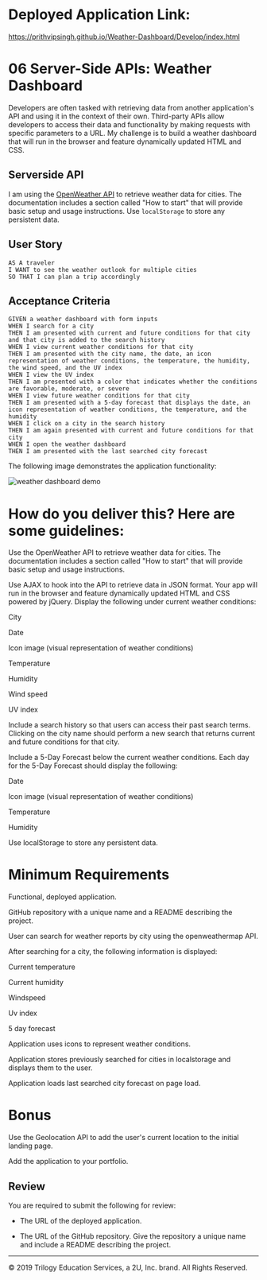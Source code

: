 # Deployed Application Link:
https://prithvipsingh.github.io/Weather-Dashboard/Develop/index.html

# 06 Server-Side APIs: Weather Dashboard

Developers are often tasked with retrieving data from another application's API and using it in the context of their own. Third-party APIs allow developers to access their data and functionality by making requests with specific parameters to a URL. 
My challenge is to build a weather dashboard that will run in the browser and feature dynamically updated HTML and CSS.
## Serverside API 
I am using the [OpenWeather API](https://openweathermap.org/api) to retrieve weather data for cities. The documentation includes a section called "How to start" that will provide basic setup and usage instructions. Use `localStorage` to store any persistent data.

## User Story

```
AS A traveler
I WANT to see the weather outlook for multiple cities
SO THAT I can plan a trip accordingly
```

## Acceptance Criteria

```
GIVEN a weather dashboard with form inputs
WHEN I search for a city
THEN I am presented with current and future conditions for that city and that city is added to the search history
WHEN I view current weather conditions for that city
THEN I am presented with the city name, the date, an icon representation of weather conditions, the temperature, the humidity, the wind speed, and the UV index
WHEN I view the UV index
THEN I am presented with a color that indicates whether the conditions are favorable, moderate, or severe
WHEN I view future weather conditions for that city
THEN I am presented with a 5-day forecast that displays the date, an icon representation of weather conditions, the temperature, and the humidity
WHEN I click on a city in the search history
THEN I am again presented with current and future conditions for that city
WHEN I open the weather dashboard
THEN I am presented with the last searched city forecast
```

The following image demonstrates the application functionality:

![weather dashboard demo](.Assets/Weather-Dashboard.png)



# How do you deliver this? Here are some guidelines:


Use the OpenWeather API to retrieve weather data for cities. The documentation includes a section called "How to start" that will provide basic setup and usage instructions.


Use AJAX to hook into the API to retrieve data in JSON format.
Your app will run in the browser and feature dynamically updated HTML and CSS powered by jQuery.
Display the following under current weather conditions:

City

Date

Icon image (visual representation of weather conditions)

Temperature

Humidity

Wind speed

UV index

Include a search history so that users can access their past search terms. Clicking on the city name should perform a new search that returns current and future conditions for that city.

Include a 5-Day Forecast below the current weather conditions. Each day for the 5-Day Forecast should display the following:


Date


Icon image (visual representation of weather conditions)


Temperature


Humidity

Use localStorage to store any persistent data.


# Minimum Requirements
Functional, deployed application.

GitHub repository with a unique name and a README describing the project.

User can search for weather reports by city using the openweathermap API.

After searching for a city, the following information is displayed:

Current temperature

Current humidity

Windspeed

Uv index

5 day forecast




Application uses icons to represent weather conditions.


Application stores previously searched for cities in localstorage and displays them to the user.


Application loads last searched city forecast on page load.


# Bonus

Use the Geolocation API to add the user's current location to the initial landing page.


Add the application to your portfolio.


## Review

You are required to submit the following for review:

* The URL of the deployed application.

* The URL of the GitHub repository. Give the repository a unique name and include a README describing the project.

- - -
© 2019 Trilogy Education Services, a 2U, Inc. brand. All Rights Reserved.
